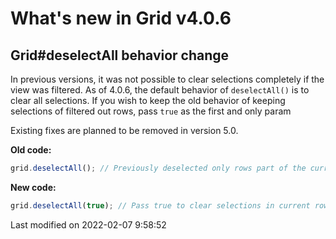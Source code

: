 # What's new in Grid v4.0.6

## Grid#deselectAll behavior change

In previous versions, it was not possible to clear selections completely if the view was filtered. As of 4.0.6, the
default behavior of `deselectAll()` is to clear all selections. If you wish to keep the old behavior of keeping
selections of filtered out rows, pass `true` as the first and only param

Existing fixes are planned to be removed in version 5.0.

**Old code:**

```javascript
grid.deselectAll(); // Previously deselected only rows part of the current filtered row set 
```

**New code:**

```javascript
grid.deselectAll(true); // Pass true to clear selections in current rowset but keep earlier selections
```


<p class="last-modified">Last modified on 2022-02-07 9:58:52</p>